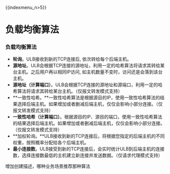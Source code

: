 {{indexmenu_n>5}}

# 负载均衡算法

### 负载均衡算法

* **轮询**。ULB接收到新的TCP连接后, 依次转给每个后端主机。
* **源地址**。ULB会根据TCP连接的源地址，利用一定的哈希算法将请求其转给某台主机。之后用户再以相同IP访问, 如主机数量不变时，访问还是会落到该台主机。
* **源地址（计算端口）**。ULB会根据TCP连接的源地址和源端口，利用一定的哈希算法将请求其转给某台主机。（仅报文转发模式支持）
* **一致性哈希。**一致性哈希算法是根据源目的IP，使用一致性哈希算法的结果选择后端主机。如果增加或者删减后端主机，仅仅会影响小部分连接。（仅报文转发模式支持）
* **一致性哈希（计算端口）**。根据源目的IP、源目的端口，使用一致性哈希算法的结果选择后端主机。如果增加或者删减后端主机，仅仅会影响小部分连接。（仅报文转发模式支持）
* **加权轮询。**ULB接收到新的TCP连接后，将根据您指定的后端主机的不同权重，按照概率分配给各个后端主机。
* **最小连接数**。ULB接受到新的TCP连接后，会实时统计ULB到后端主机的连接数，选择连接数最低的主机建立新连接并发送数据。（仅请求代理模式支持）



增加创建描述，哪种业务场景推荐那种算法



